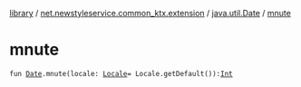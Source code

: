 [library](../../index.md) / [net.newstyleservice.common_ktx.extension](../index.md) / [java.util.Date](index.md) / [mnute](./mnute.md)

# mnute

`fun `[`Date`](http://docs.oracle.com/javase/6/docs/api/java/util/Date.html)`.mnute(locale: `[`Locale`](http://docs.oracle.com/javase/6/docs/api/java/util/Locale.html)` = Locale.getDefault()): `[`Int`](https://kotlinlang.org/api/latest/jvm/stdlib/kotlin/-int/index.html)